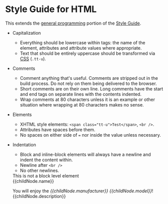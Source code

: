 Style Guide for HTML
====================

This extends the [general programming](style-guide-programming.md) portion of the [Style Guide](style-guide.md).


* Capitalization
    * Everything should be lowercase within tags: the name of the element, attributes and attribute values where appropriate.
    * Text that should be entirely uppercase should be transformed via [CSS](style-guide-css.md) (`.tt-u`).
* Comments
    * Comment anything that's useful.  Comments are stripped out in the build process.  Do not rely on them being delivered to the browser.
    * Short comments are on their own line.  Long comments have the start and end tags on separate lines with the contents indented.
    * Wrap comments at 80 characters unless it is an example or other situation where wrapping at 80 characters makes no sense.
* Elements
    * XHTML style elements: `<span class="tt-u">Test</span>`, `<br />`.
    * Attributes have spaces before them.
    * No spaces on either side of `=` nor inside the value unless necessary.
* Indentation
    * Block and inline-block elements will always have a newline and indent the content within.
    * Newline after `<br />`
    * No other newlines.

    <div>
        <!-- Here is a short comment. -->
        <span>This is not a block level element</span>
    </div>
    <!--
        This is a very long comment which explains how we are iterating over the
        child nodes.  It is wrapped at 80 characters and the tags are on separate
        lines.
    -->
    <div class="ta-c z-5 ml-12" ng-repeat="childNode in node.childNodeList index by idx" my-custom-directive="childNode">
        <div>
            {{childNode.name}}
        </div>
        <p>
            You will enjoy the <em>{{childNode.manufacturer}} {{childNode.model}}</em>!  {{childNode.description}}
        </p>
    </div>

